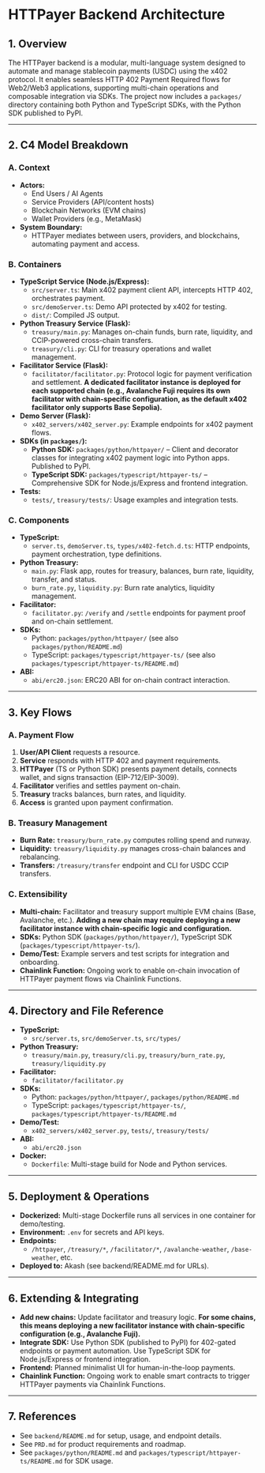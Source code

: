 # HTTPayer Backend Architecture

## 1. Overview

The HTTPayer backend is a modular, multi-language system designed to automate
and manage stablecoin payments (USDC) using the x402 protocol. It enables
seamless HTTP 402 Payment Required flows for Web2/Web3 applications, supporting
multi-chain operations and composable integration via SDKs. The project now
includes a `packages/` directory containing both Python and TypeScript SDKs,
with the Python SDK published to PyPI.

---

## 2. C4 Model Breakdown

### A. Context

- **Actors:**
  - End Users / AI Agents
  - Service Providers (API/content hosts)
  - Blockchain Networks (EVM chains)
  - Wallet Providers (e.g., MetaMask)
- **System Boundary:**
  - HTTPayer mediates between users, providers, and blockchains, automating
    payment and access.

### B. Containers

- **TypeScript Service (Node.js/Express):**
  - `src/server.ts`: Main x402 payment client API, intercepts HTTP 402,
    orchestrates payment.
  - `src/demoServer.ts`: Demo API protected by x402 for testing.
  - `dist/`: Compiled JS output.
- **Python Treasury Service (Flask):**
  - `treasury/main.py`: Manages on-chain funds, burn rate, liquidity, and
    CCIP-powered cross-chain transfers.
  - `treasury/cli.py`: CLI for treasury operations and wallet management.
- **Facilitator Service (Flask):**
  - `facilitator/facilitator.py`: Protocol logic for payment verification and
    settlement. **A dedicated facilitator instance is deployed for each
    supported chain (e.g., Avalanche Fuji requires its own facilitator with
    chain-specific configuration, as the default x402 facilitator only supports
    Base Sepolia).**
- **Demo Server (Flask):**
  - `x402_servers/x402_server.py`: Example endpoints for x402 payment flows.
- **SDKs (in `packages/`):**
  - **Python SDK:** `packages/python/httpayer/` – Client and decorator classes
    for integrating x402 payment logic into Python apps. Published to PyPI.
  - **TypeScript SDK:** `packages/typescript/httpayer-ts/` – Comprehensive SDK
    for Node.js/Express and frontend integration.
- **Tests:**
  - `tests/`, `treasury/tests/`: Usage examples and integration tests.

### C. Components

- **TypeScript:**
  - `server.ts`, `demoServer.ts`, `types/x402-fetch.d.ts`: HTTP endpoints,
    payment orchestration, type definitions.
- **Python Treasury:**
  - `main.py`: Flask app, routes for treasury, balances, burn rate, liquidity,
    transfer, and status.
  - `burn_rate.py`, `liquidity.py`: Burn rate analytics, liquidity management.
- **Facilitator:**
  - `facilitator.py`: `/verify` and `/settle` endpoints for payment proof and
    on-chain settlement.
- **SDKs:**
  - Python: `packages/python/httpayer/` (see also `packages/python/README.md`)
  - TypeScript: `packages/typescript/httpayer-ts/` (see also
    `packages/typescript/httpayer-ts/README.md`)
- **ABI:**
  - `abi/erc20.json`: ERC20 ABI for on-chain contract interaction.

---

## 3. Key Flows

### A. Payment Flow

1. **User/API Client** requests a resource.
2. **Service** responds with HTTP 402 and payment requirements.
3. **HTTPayer** (TS or Python SDK) presents payment details, connects wallet,
   and signs transaction (EIP-712/EIP-3009).
4. **Facilitator** verifies and settles payment on-chain.
5. **Treasury** tracks balances, burn rates, and liquidity.
6. **Access** is granted upon payment confirmation.

### B. Treasury Management

- **Burn Rate:** `treasury/burn_rate.py` computes rolling spend and runway.
- **Liquidity:** `treasury/liquidity.py` manages cross-chain balances and
  rebalancing.
- **Transfers:** `/treasury/transfer` endpoint and CLI for USDC CCIP transfers.

### C. Extensibility

- **Multi-chain:** Facilitator and treasury support multiple EVM chains (Base,
  Avalanche, etc.). **Adding a new chain may require deploying a new facilitator
  instance with chain-specific logic and configuration.**
- **SDKs:** Python SDK (`packages/python/httpayer/`), TypeScript SDK
  (`packages/typescript/httpayer-ts/`).
- **Demo/Test:** Example servers and test scripts for integration and
  onboarding.
- **Chainlink Function:** Ongoing work to enable on-chain invocation of HTTPayer
  payment flows via Chainlink Functions.

---

## 4. Directory and File Reference

- **TypeScript:**
  - `src/server.ts`, `src/demoServer.ts`, `src/types/`
- **Python Treasury:**
  - `treasury/main.py`, `treasury/cli.py`, `treasury/burn_rate.py`,
    `treasury/liquidity.py`
- **Facilitator:**
  - `facilitator/facilitator.py`
- **SDKs:**
  - Python: `packages/python/httpayer/`, `packages/python/README.md`
  - TypeScript: `packages/typescript/httpayer-ts/`,
    `packages/typescript/httpayer-ts/README.md`
- **Demo/Test:**
  - `x402_servers/x402_server.py`, `tests/`, `treasury/tests/`
- **ABI:**
  - `abi/erc20.json`
- **Docker:**
  - `Dockerfile`: Multi-stage build for Node and Python services.

---

## 5. Deployment & Operations

- **Dockerized:** Multi-stage Dockerfile runs all services in one container for
  demo/testing.
- **Environment:** `.env` for secrets and API keys.
- **Endpoints:**
  - `/httpayer`, `/treasury/*`, `/facilitator/*`, `/avalanche-weather`,
    `/base-weather`, etc.
- **Deployed to:** Akash (see backend/README.md for URLs).

---

## 6. Extending & Integrating

- **Add new chains:** Update facilitator and treasury logic. **For some chains,
  this means deploying a new facilitator instance with chain-specific
  configuration (e.g., Avalanche Fuji).**
- **Integrate SDK:** Use Python SDK (published to PyPI) for 402-gated endpoints
  or payment automation. Use TypeScript SDK for Node.js/Express or frontend
  integration.
- **Frontend:** Planned minimalist UI for human-in-the-loop payments.
- **Chainlink Function:** Ongoing work to enable smart contracts to trigger
  HTTPayer payments via Chainlink Functions.

---

## 7. References

- See `backend/README.md` for setup, usage, and endpoint details.
- See `PRD.md` for product requirements and roadmap.
- See `packages/python/README.md` and
  `packages/typescript/httpayer-ts/README.md` for SDK usage.
